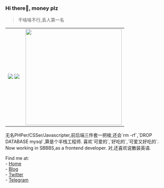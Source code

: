 ### Hi there👋, money plz
> 干啥啥不行,丢人第一名
<table>
  <tr>
    <td>
<img src="https://github-readme-stats.vercel.app/api?username=KawaiiZapic&show_icons=true&icon_color=E91E63&title_color=FB7299&hide_border=true&locale=cn" />
<img src="https://github-readme-stats.vercel.app/api/top-langs/?username=KawaiiZapic&layout=compact&title_color=000000&hide_border=true&locale=cn" />  </td>
    <td>
<img src="https://github.com/KawaiiZapic/KawaiiZapic/blob/master/\(.gif?raw=true" align="right" width="300"/> </td>
  </tr>
  </table>
无名PHPer/CSSer/Javascripter,前后端三件套一把梭,还会`rm -rf`,`DROP DATABASE mysql`,算是个半栈工程师.  
喜欢`可爱的`,`好吃的`,`可爱又好吃的`.  
Now working in SBBBS,as a frontend developer.  
对,还喜欢说散装英语.

Find me at:  
\- [Home](https://i.zapic.moe/)  
\- [Blog](https://blog.zapic.moe/)  
\- [Twitter](https://twitter.com/KawaiiZapic)  
\- [Telegram](https://t.me/joinchat/Lfc1KhUVoHqOMYlBAZobrw)
